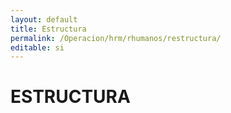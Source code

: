 ```yaml
---
layout: default
title: Estructura
permalink: /Operacion/hrm/rhumanos/restructura/
editable: si
---
```


# ESTRUCTURA

